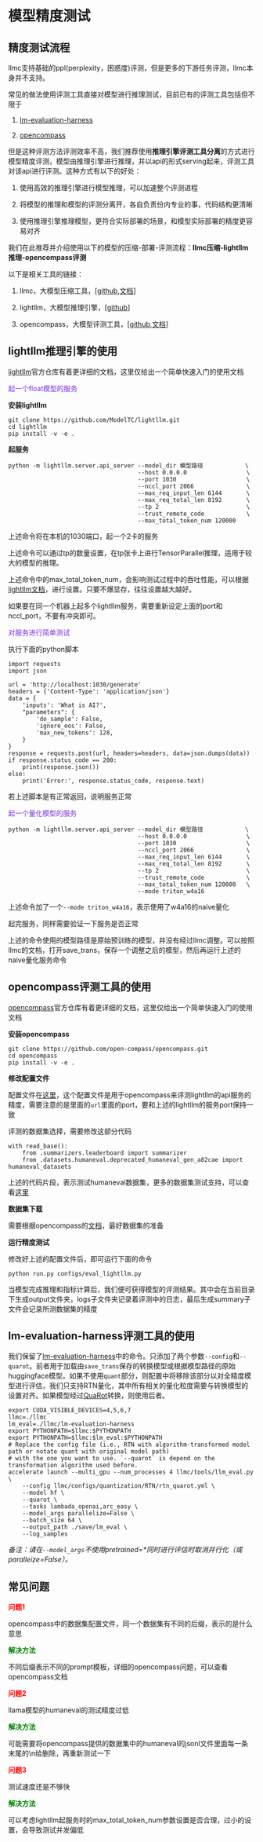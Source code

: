 # 模型精度测试

## 精度测试流程

llmc支持基础的ppl(perplexity，困惑度)评测，但是更多的下游任务评测，llmc本身并不支持。

常见的做法使用评测工具直接对模型进行推理测试，目前已有的评测工具包括但不限于

1. [lm-evaluation-harness](https://github.com/EleutherAI/lm-evaluation-harness)

2. [opencompass](https://github.com/open-compass/opencompass)

但是这种评测方法评测效率不高，我们推荐使用**推理引擎评测工具分离**的方式进行模型精度评测，模型由推理引擎进行推理，并以api的形式serving起来，评测工具对该api进行评测。这种方式有以下的好处：

1. 使用高效的推理引擎进行模型推理，可以加速整个评测进程

2. 将模型的推理和模型的评测分离开，各自负责份内专业的事，代码结构更清晰

3. 使用推理引擎推理模型，更符合实际部署的场景，和模型实际部署的精度更容易对齐

我们在此推荐并介绍使用以下的模型的压缩-部署-评测流程：**llmc压缩-lightllm推理-opencompass评测**

以下是相关工具的链接：

1. llmc，大模型压缩工具，[[github](https://github.com/ModelTC/llmc),[文档](https://llmc-zhcn.readthedocs.io/en/latest/)]

2. lightllm，大模型推理引擎，[[github](https://github.com/ModelTC/lightllm)]

3. opencompass，大模型评测工具，[[github](https://github.com/open-compass/opencompass),[文档](https://opencompass.readthedocs.io/zh-cn/latest/)]


## lightllm推理引擎的使用

[lightllm](https://github.com/ModelTC/llmc)官方仓库有着更详细的文档，这里仅给出一个简单快速入门的使用文档

<font color=792ee5> 起一个float模型的服务 </font>

**安装lightllm**

```
git clone https://github.com/ModelTC/lightllm.git
cd lightllm
pip install -v -e .
```

**起服务**

```
python -m lightllm.server.api_server --model_dir 模型路径            \
                                     --host 0.0.0.0                 \
                                     --port 1030                    \
                                     --nccl_port 2066               \
                                     --max_req_input_len 6144       \
                                     --max_req_total_len 8192       \
                                     --tp 2                         \
                                     --trust_remote_code            \
                                     --max_total_token_num 120000
```

上述命令将在本机的1030端口，起一个2卡的服务

上述命令可以通过tp的数量设置，在tp张卡上进行TensorParallel推理，适用于较大的模型的推理。

上述命令中的max_total_token_num，会影响测试过程中的吞吐性能，可以根据[lightllm文档](https://github.com/ModelTC/lightllm/blob/main/docs/ApiServerArgs.md)，进行设置。只要不爆显存，往往设置越大越好。

如果要在同一个机器上起多个lightllm服务，需要重新设定上面的port和nccl_port，不要有冲突即可。


<font color=792ee5> 对服务进行简单测试 </font>

执行下面的python脚本

```
import requests
import json

url = 'http://localhost:1030/generate'
headers = {'Content-Type': 'application/json'}
data = {
    'inputs': 'What is AI?',
    "parameters": {
        'do_sample': False,
        'ignore_eos': False,
        'max_new_tokens': 128,
    }
}
response = requests.post(url, headers=headers, data=json.dumps(data))
if response.status_code == 200:
    print(response.json())
else:
    print('Error:', response.status_code, response.text)
```

若上述脚本是有正常返回，说明服务正常

<font color=792ee5> 起一个量化模型的服务 </font>

```
python -m lightllm.server.api_server --model_dir 模型路径            \
                                     --host 0.0.0.0                 \
                                     --port 1030                    \
                                     --nccl_port 2066               \
                                     --max_req_input_len 6144       \
                                     --max_req_total_len 8192       \
                                     --tp 2                         \
                                     --trust_remote_code            \
                                     --max_total_token_num 120000   \
                                     --mode triton_w4a16
```

上述命令加了一个`--mode triton_w4a16`，表示使用了w4a16的naive量化

起完服务，同样需要验证一下服务是否正常

上述的命令使用的模型路径是原始预训练的模型，并没有经过llmc调整。可以按照llmc的文档，打开save_trans，保存一个调整之后的模型，然后再运行上述的naive量化服务命令

## opencompass评测工具的使用

[opencompass](https://github.com/open-compass/opencompass)官方仓库有着更详细的文档，这里仅给出一个简单快速入门的使用文档

**安装opencompass**

```
git clone https://github.com/open-compass/opencompass.git
cd opencompass
pip install -v -e .
```

**修改配置文件**

配置文件在[这里](https://github.com/open-compass/opencompass/blob/main/configs/eval_lightllm.py)，这个配置文件是用于opencompass来评测lightllm的api服务的精度，需要注意的是里面的`url`里面的port，要和上述的lightllm的服务port保持一致

评测的数据集选择，需要修改这部分代码

```
with read_base():
    from .summarizers.leaderboard import summarizer
    from .datasets.humaneval.deprecated_humaneval_gen_a82cae import humaneval_datasets
```

上述的代码片段，表示测试humaneval数据集，更多的数据集测试支持，可以查看[这里](https://github.com/open-compass/opencompass/tree/main/configs/datasets)

**数据集下载**

需要根据opencompass的[文档](https://opencompass.readthedocs.io/zh-cn/latest/get_started/installation.html#id2)，最好数据集的准备

**运行精度测试**

修改好上述的配置文件后，即可运行下面的命令
```
python run.py configs/eval_lightllm.py
```
当模型完成推理和指标计算后，我们便可获得模型的评测结果。其中会在当前目录下生成output文件夹，logs子文件夹记录着评测中的日志，最后生成summary子文件会记录所测数据集的精度

## lm-evaluation-harness评测工具的使用

我们保留了[lm-evaluation-harness](https://github.com/EleutherAI/lm-evaluation-harness)中的命令。只添加了两个参数``--config``和``--quarot``。前者用于加载由``save_trans``保存的转换模型或根据模型路径的原始huggingface模型。如果不使用``quant``部分，则配置中将移除该部分以对全精度模型进行评估，我们只支持RTN量化，其中所有相关的量化粒度需要与转换模型的设置对齐。如果模型经过[QuaRot](https://arxiv.org/abs/2404.00456)转换，则使用后者。

```
export CUDA_VISIBLE_DEVICES=4,5,6,7
llmc=./llmc
lm_eval=./llmc/lm-evaluation-harness
export PYTHONPATH=$llmc:$PYTHONPATH
export PYTHONPATH=$llmc:$lm_eval:$PYTHONPATH
# Replace the config file (i.e., RTN with algorithm-transformed model path or notate quant with original model path) 
# with the one you want to use. `--quarot` is depend on the transformation algorithm used before.
accelerate launch --multi_gpu --num_processes 4 llmc/tools/llm_eval.py \
    --config llmc/configs/quantization/RTN/rtn_quarot.yml \
    --model hf \
    --quarot \
    --tasks lambada_openai,arc_easy \
    --model_args parallelize=False \
    --batch_size 64 \
    --output_path ./save/lm_eval \
    --log_samples
```

*备注：请在``--model_args``不使用pretrained=\*同时进行评估时取消并行化（或paralleize=False）。*

## 常见问题

**<font color=red> 问题1 </font>** 

opencompass中的数据集配置文件，同一个数据集有不同的后缀，表示的是什么意思

**<font color=green> 解决方法 </font>** 

不同后缀表示不同的prompt模板，详细的opencompass问题，可以查看opencompass文档

**<font color=red> 问题2 </font>** 

llama模型的humaneval的测试精度过低

**<font color=green> 解决方法 </font>** 

可能需要将opencompass提供的数据集中的humaneval的jsonl文件里面每一条末尾的\n给删除，再重新测试一下

**<font color=red> 问题3 </font>** 

测试速度还是不够快

**<font color=green> 解决方法 </font>** 

可以考虑lightllm起服务时的max_total_token_num参数设置是否合理，过小的设置，会导致测试并发偏低

